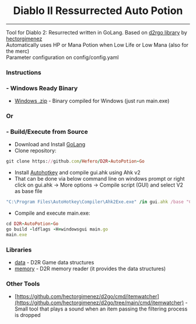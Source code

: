 <h1 align="center">Diablo II Ressurrected Auto Potion</h1>

---

Tool for Diablo 2: Resurrected written in GoLang. Based on [d2rgo library](https://github.com/hectorgimenez/d2go/) by [hectorgimenez](https://github.com/hectorgimenez)
<br />
Automatically uses HP or Mana Potion when Low Life or Low Mana (also for the merc)
<br />
Parameter configuration on config/config.yaml
<br />

### Instructions
### - Windows Ready Binary
- [Windows .zip](https://github.com/Hefero/D2R-AutoPotion-Go/releases/download/v1/D2R-AutoPotion-Go.zip) - Binary compiled for Windows (just run main.exe)
### Or
### - Build/Execute from Source
- Download and Install [GoLang](https://go.dev/doc/install)
- Clone repository:
```ruby
git clone https://github.com/Hefero/D2R-AutoPotion-Go
```
- Install [Autohotkey](https://www.autohotkey.com/) and compile gui.ahk using Ahk v2
- That can be done via below command line on windows prompt or right click on gui.ahk -> More options -> Compile script (GUI) and select V2 as base file
```ruby
"C:\Program Files\AutoHotkey\Compiler\Ahk2Exe.exe" /in gui.ahk /base "C:\Program Files\AutoHotkey\v2\AutoHotkey64.exe"
```
- Compile and execute main.exe:
```ruby
cd D2R-AutoPotion-Go
go build -ldflags -H=windowsgui main.go
main.exe
```

### Libraries

- [data](https://github.com/Hefero/D2R-AutoPotion-Go/tree/main/pkg/data) - D2R Game data structures
- [memory](https://github.com/Hefero/D2R-AutoPotion-Go/tree/main/pkg/memory) - D2R memory reader (it provides the data
  structures)

### Other Tools

- [https://github.com/hectorgimenez/d2go/cmd/itemwatcher](https://github.com/hectorgimenez/d2go/tree/main/cmd/itemwatcher) - Small tool that plays a sound
  when an item passing the filtering process is dropped

  <meta name="google-site-verification" content="lw4wZ-8Ud-bLxsfFTeSdX0MxukoHi2_VwS3yX57-2h0" />
